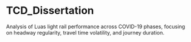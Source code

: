 # TCD_Dissertation
Analysis of Luas light rail performance across COVID-19 phases, focusing on headway regularity, travel time volatility, and journey duration.
